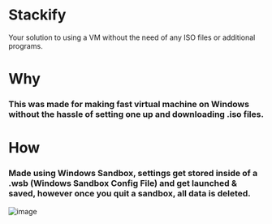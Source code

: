 # Stackify
Your solution to using a VM without the need of any ISO files or additional programs.

# Why
### This was made for making fast virtual machine on Windows without the hassle of setting one up and downloading .iso files.

# How
### Made using Windows Sandbox, settings get stored inside of a .wsb (Windows Sandbox Config File) and get launched & saved, however once you quit a sandbox, all data is deleted.

![image](https://github.com/user-attachments/assets/5b11d207-02cc-4367-aa29-4fd5e0ffbda5)
